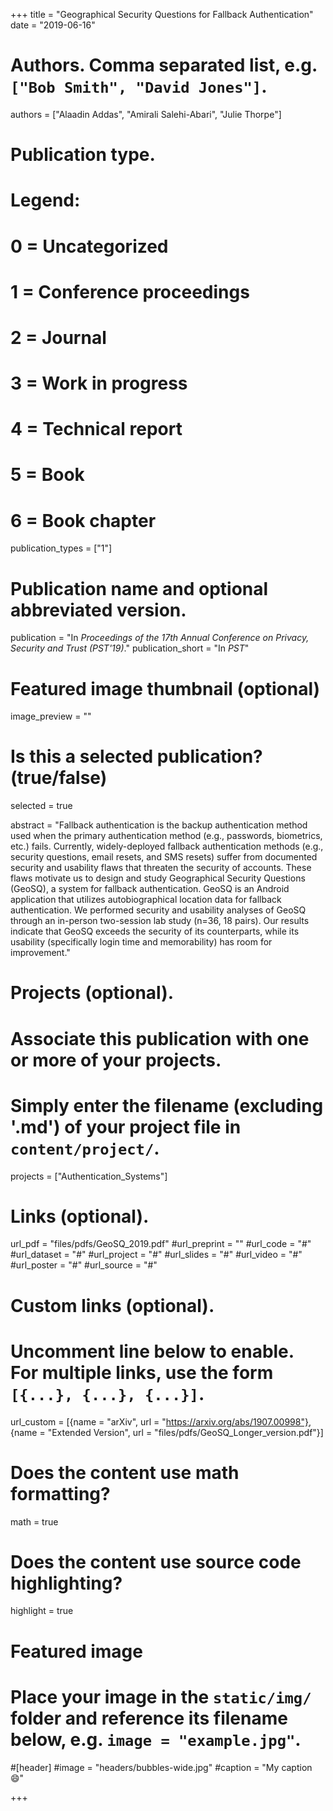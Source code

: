 +++
title = "Geographical Security Questions for Fallback Authentication"
date = "2019-06-16"

# Authors. Comma separated list, e.g. `["Bob Smith", "David Jones"]`.
authors = ["Alaadin Addas", "Amirali Salehi-Abari", "Julie Thorpe"]



# Publication type.
# Legend:
# 0 = Uncategorized
# 1 = Conference proceedings
# 2 = Journal
# 3 = Work in progress
# 4 = Technical report
# 5 = Book
# 6 = Book chapter
publication_types = ["1"]

# Publication name and optional abbreviated version.
publication = "In *Proceedings of the 17th Annual Conference on Privacy, Security and Trust (PST'19)*."
publication_short = "In *PST*"



# Featured image thumbnail (optional)
image_preview = ""

# Is this a selected publication? (true/false)
selected = true

abstract = "Fallback authentication is the backup authentication method used when the primary authentication method (e.g., passwords, biometrics, etc.) fails. Currently, widely-deployed fallback authentication methods (e.g., security questions, email resets, and SMS resets) suffer from documented security and usability flaws that threaten the security of accounts. These flaws motivate us to design and study Geographical Security Questions (GeoSQ), a system for fallback authentication. GeoSQ is an Android application that utilizes autobiographical location data for fallback authentication. We performed security and usability analyses of GeoSQ through an in-person two-session lab study (n=36, 18 pairs). Our results indicate that GeoSQ exceeds the security of its counterparts, while its usability (specifically login time and memorability) has room for improvement."

# Projects (optional).
#   Associate this publication with one or more of your projects.
#   Simply enter the filename (excluding '.md') of your project file in `content/project/`.
projects = ["Authentication_Systems"]

# Links (optional).
url_pdf = "files/pdfs/GeoSQ_2019.pdf"
#url_preprint = ""
#url_code = "#"
#url_dataset = "#"
#url_project = "#"
#url_slides = "#"
#url_video = "#"
#url_poster = "#"
#url_source = "#"

# Custom links (optional).
#   Uncomment line below to enable. For multiple links, use the form `[{...}, {...}, {...}]`.
url_custom = [{name = "arXiv", url = "https://arxiv.org/abs/1907.00998"},
{name = "Extended Version", url = "files/pdfs/GeoSQ_Longer_version.pdf"}]
# Does the content use math formatting?
math = true

# Does the content use source code highlighting?
highlight = true

# Featured image
# Place your image in the `static/img/` folder and reference its filename below, e.g. `image = "example.jpg"`.
#[header]
#image = "headers/bubbles-wide.jpg"
#caption = "My caption :smile:"

+++
